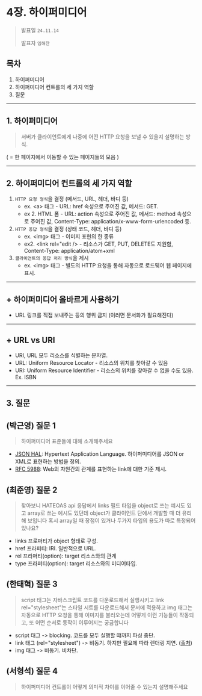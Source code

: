 # 4장. 하이퍼미디어
> 발표일 `24.11.14`
>
> 발표자 `임해찬`

## 목차
1. 하이퍼미디어
2. 하이퍼미디어 컨트롤의 세 가지 역할
3. 질문
---
## 1. 하이퍼미디어
> 서버가 클라이언트에게 나중에 어떤 HTTP 요청을 보낼 수 있을지 설명하는 방식.

( = 한 페이지에서 이동할 수 있는 페이지들의 모음 )

---
## 2. 하이퍼미디어 컨트롤의 세 가지 역할
1. `HTTP 요청 형식`을 결정 (메서드, URL, 헤더, 바디 등)
	- ex. \<a\> 태그 -  URL: href 속성으로 주어진 값, 메서드: GET.
	- ex 2. HTML 폼 - URL: action 속성으로 주어진 값, 메서드: method 속성으로 주어진 값, Content-Type: application/x-www-form-urlencoded 등.
2. `HTTP 응답 형식`을 결정 (상태 코드, 헤더, 바디 등)
    - ex. \<img\> 태그 - 이미지 표현의 한 종류
    - ex2. \<link rel="edit /> - 리소스가 GET, PUT, DELETE도 지원함, Content-Type: application/atom+xml
3. `클라이언트의 응답 처리 방식`을 제시
    - ex. \<img\> 태그 - 별도의 HTTP 요청을 통해 자동으로 로드뒈어 웹 페이지에 표시.
---
## \+ 하이퍼미디어 올바르게 사용하기
- URL 링크를 직접 보내주는 등의 행위 금지 (이러면 문서화가 필요해진다)
---
## \+ URL vs URI
- URI, URL 모두 리소스를 식별하는 문자열.
- URL: Uniform Resource Locator - 리소스의 위치를 찾아갈 수 있음
- URI: Uniform Resource Identifier - 리소스의 위치를 찾아갈 수 없을 수도 있음. Ex. ISBN
---
## 3. 질문
## (박근영) 질문 1
> 하이퍼미디어 표준들에 대해 소개해주세요

- [JSON HAL](https://en.wikipedia.org/wiki/Hypertext_Application_Language): Hypertext Application Language. 하이퍼미디어를 JSON or XML로 표현하는 방법을 정의.
- [RFC 5988](https://datatracker.ietf.org/doc/html/rfc5988): Web의 자원간의 관계를 표현하는 link에 대한 기준 제시.

## (최준영) 질문 2
> 찾아보니 HATEOAS api 응답에서 links 필드 타입을 object로 쓰는 예시도 있고 array로 쓰는 예시도 있던데 object가 클라이언트 단에서 개발할 때 더 유리해 보입니다 혹시 array일 때 장점이 있거나 두가지 타입의 용도가 따로 특정되어 있나요?

- links 프로퍼티가 object 형태로 구성.
- href 프라퍼티: IRI. 일반적으로 URL.
- rel 프라퍼티(option): target 리소스와의 관계
- type 프라퍼티(option): target 리소스와의 미디어타입.

## (한태혁) 질문 3
> script 태그는 자바스크립트 코드를 다운로드해서 실행시키고
link rel="stylesheet"는 스타일 시트를 다운로드해서 문서에 적용하고
img 태그는 자동으로 HTTP 요청을 통해 이미지를 불러오는데
어떻게 이런 기능들이 작동되고, 또 어떤 순서로 동작이 이루어지는 궁금합니다

- script 태그 -> blocking. 코드를 모두 실행할 떄까지 파싱 중단.
- link 태그 (rel="stylesheet") -> 비동기. 하지만 필요에 따라 렌더링 지연. ([출처](https://velog.io/@chltjdrhd777/CSS-의-fetching은-Asynchronous하지만-Blocking스럽다))
- img 태그 -> 비동기. 비차단.

## (서형석) 질문 4
> 하이퍼미디어 컨트롤이 어떻게 의미적 차이를 이어줄 수 있는지 설명해주세요
